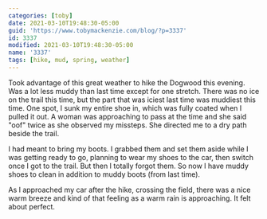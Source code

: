 ```yaml
---
categories: [toby]
date: 2021-03-10T19:48:30-05:00
guid: 'https://www.tobymackenzie.com/blog/?p=3337'
id: 3337
modified: 2021-03-10T19:48:30-05:00
name: '3337'
tags: [hike, mud, spring, weather]
---
```


Took advantage of this great weather to hike the Dogwood this evening.  Was a lot less muddy than last time except for one stretch.<!--more-->  There was no ice on the trail this time, but the part that was iciest last time was muddiest this time.  One spot, I sunk my entire shoe in, which was fully coated when I pulled it out.  A woman was approaching to pass at the time and she said "oof" twice as she observed my missteps.  She directed me to a dry path beside the trail.

I had meant to bring my boots.  I grabbed them and set them aside while I was getting ready to go, planning to wear my shoes to the car, then switch once I got to the trail.  But then I totally forgot them.  So now I have muddy shoes to clean in addition to muddy boots (from last time).

As I approached my car after the hike, crossing the field, there was a nice warm breeze and kind of that feeling as a warm rain is approaching.  It felt about perfect.
